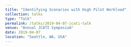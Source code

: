 ```yaml
---
title: "Identifying Scenarios with High Pilot Workload"
collection: talks
type: "Talk"
permalink: /talks/2019-04-07-jcati-talk
venue: "Annual JCATI Symposium"
date: 2019-04-07
location: "Seattle, WA, USA"
---
```

